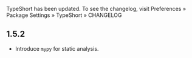 TypeShort has been updated. To see the changelog, visit
Preferences » Package Settings » TypeShort » CHANGELOG


## 1.5.2

- Introduce `mypy` for static analysis.
